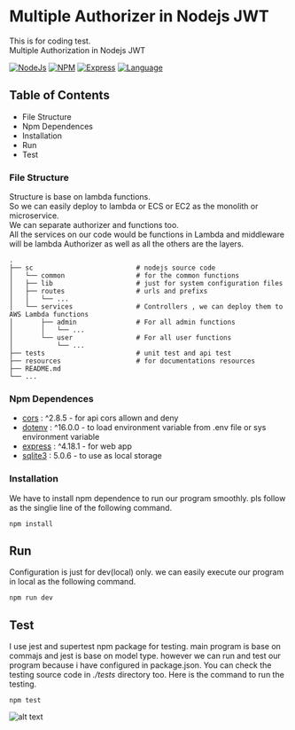 # Multiple Authorizer in Nodejs JWT
This is for coding test.  
Multiple Authorization in Nodejs JWT

[![NodeJs](https://img.shields.io/badge/nodejs-v16.14.2-green)](https://github.com/helloakn/node-multi-authorizer-jwt) 
[![NPM](https://img.shields.io/badge/npm-v8.5.0-green)](https://github.com/helloakn/node-multi-authorizer-jwt) 
[![Express](https://img.shields.io/badge/express-v^4.17.3-green)](https://github.com/helloakn/node-multi-authorizer-jwt) 
[![Language](https://img.shields.io/badge/dynamic/json?color=blueviolet&label=Language&query=language&url=https%3A%2F%2Fapi.github.com%2Frepos%2Fhelloakn%2Fapi-authorization-nodejs-mysql)](https://github.com/helloakn/api-authorization-nodejs-mysql)


## Table of Contents
- File Structure
- Npm Dependences
- Installation
- Run
- Test

### File Structure
Structure is base on lambda functions.  
So we can easily deploy to lambda or ECS or EC2 as the monolith or microservice.  
We can separate authorizer and functions too.  
All the services on our code would be functions in Lambda and middleware will be lambda Authorizer as well as all the others are the layers.
```nth
.
├── sc                          # nodejs source code
│   └── common                  # for the common functions
│   ├── lib                     # just for system configuration files
│   ├── routes                  # urls and prefixs
│   │   └── ...
│   └── services                # Controllers , we can deploy them to AWS Lambda functions
│       ├── admin               # For all admin functions
│       │   └── ...
│       └── user                # For all user functions
│           └── ...
├── tests                       # unit test and api test
├── resources                   # for documentations resources
├── README.md              
└── ...
```
### Npm Dependences

* [cors](https://www.npmjs.com/package/cors)         : ^2.8.5 - for api cors allown and deny
* [dotenv](https://www.npmjs.com/package/dotenv)       : ^16.0.0 - to load environment variable from .env file or sys environment variable
* [express](https://www.npmjs.com/package/express)      : ^4.18.1 - for web app
* [sqlite3](https://www.npmjs.com/package/sqlite3) : 5.0.6 - to use as local storage  

### Installation
We have to install npm dependence to run our program smoothly. pls follow as the singlie line of  the following command.
```shell
npm install
```
## Run
Configuration is just for dev(local) only. we can easily execute our program in local as the following command.
```shell
npm run dev
```
## Test
I use jest and supertest npm package for testing. main program is base on commajs and jest is base on model type. however we can run and test our program because i have configured in package.json. You can check the testing source code in *./tests* directory too. 
Here is the command to run the testing.
```shell
npm test
```
![alt text](resources/unit.test.ss.png)
